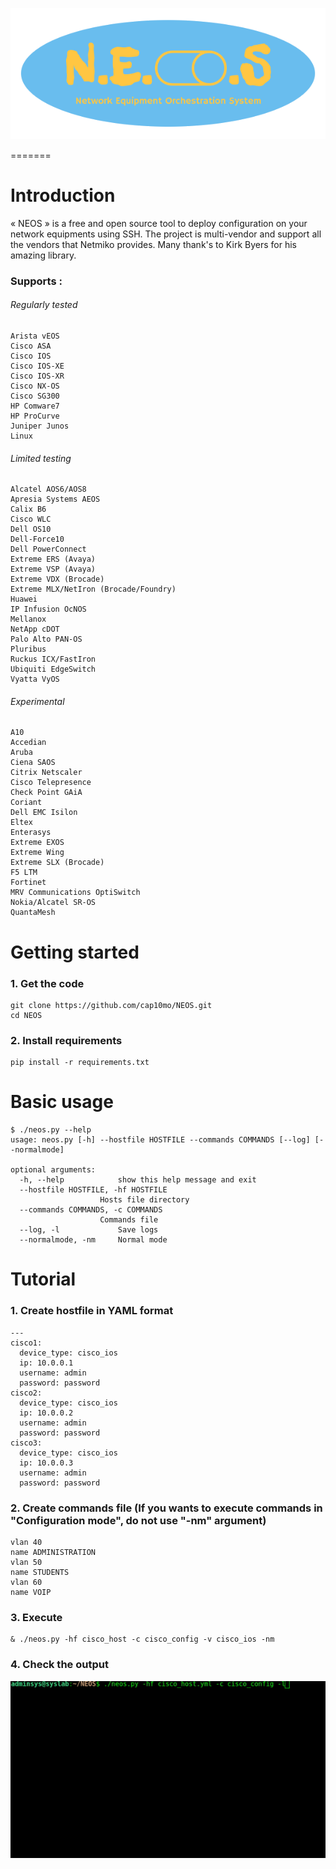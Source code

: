 ![NEOS](readme/NEOS_logo.png)

=======

# Introduction

« NEOS » is a free and open source tool to deploy configuration on your network equipments using SSH. The project is multi-vendor and support 
all the vendors that Netmiko provides. Many thank's to Kirk Byers for his amazing library.

### Supports :
###### Regularly tested

    Arista vEOS
    Cisco ASA
    Cisco IOS
    Cisco IOS-XE
    Cisco IOS-XR
    Cisco NX-OS
    Cisco SG300
    HP Comware7
    HP ProCurve
    Juniper Junos
    Linux

###### Limited testing

    Alcatel AOS6/AOS8
    Apresia Systems AEOS
    Calix B6
    Cisco WLC
    Dell OS10
    Dell-Force10
    Dell PowerConnect
    Extreme ERS (Avaya)
    Extreme VSP (Avaya)
    Extreme VDX (Brocade)
    Extreme MLX/NetIron (Brocade/Foundry)
    Huawei
    IP Infusion OcNOS
    Mellanox
    NetApp cDOT
    Palo Alto PAN-OS
    Pluribus
    Ruckus ICX/FastIron
    Ubiquiti EdgeSwitch
    Vyatta VyOS

###### Experimental

    A10
    Accedian
    Aruba
    Ciena SAOS
    Citrix Netscaler
    Cisco Telepresence
    Check Point GAiA
    Coriant
    Dell EMC Isilon
    Eltex
    Enterasys
    Extreme EXOS
    Extreme Wing
    Extreme SLX (Brocade)
    F5 LTM
    Fortinet
    MRV Communications OptiSwitch
    Nokia/Alcatel SR-OS
    QuantaMesh

# Getting started

### 1. Get the code
    git clone https://github.com/cap10mo/NEOS.git
    cd NEOS
### 2. Install requirements
    pip install -r requirements.txt

# Basic usage
    $ ./neos.py --help
    usage: neos.py [-h] --hostfile HOSTFILE --commands COMMANDS [--log] [--normalmode]

    optional arguments:
      -h, --help            show this help message and exit
      --hostfile HOSTFILE, -hf HOSTFILE
                        Hosts file directory
      --commands COMMANDS, -c COMMANDS
                        Commands file
      --log, -l             Save logs
      --normalmode, -nm     Normal mode

# Tutorial

### 1. Create hostfile in YAML format
    ---
    cisco1:
      device_type: cisco_ios
      ip: 10.0.0.1
      username: admin
      password: password
    cisco2:
      device_type: cisco_ios 
      ip: 10.0.0.2
      username: admin
      password: password
    cisco3:
      device_type: cisco_ios
      ip: 10.0.0.3
      username: admin
      password: password

### 2. Create commands file (If you wants to execute commands in "Configuration mode", do not use "-nm" argument)
    vlan 40
    name ADMINISTRATION
    vlan 50
    name STUDENTS
    vlan 60
    name VOIP

### 3. Execute 
    & ./neos.py -hf cisco_host -c cisco_config -v cisco_ios -nm

### 4. Check the output

![NEOS](readme/NEOS_demo.gif)


